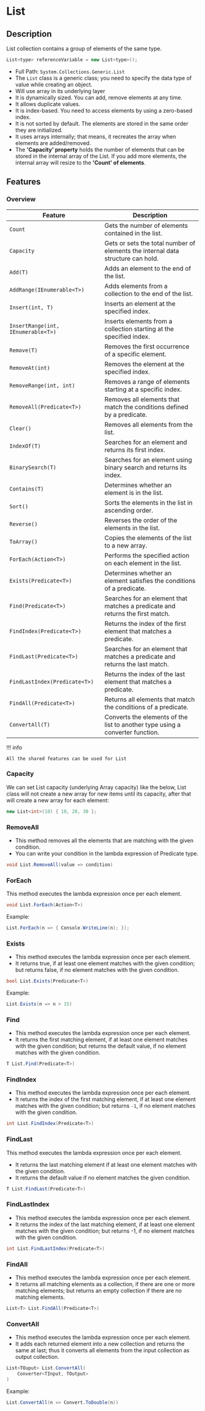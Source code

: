 # List

## Description

List collection contains a group of elements of the same type.

```csharp
List<type> referenceVariable = new List<type>();
```

- Full Path: `System.Collections.Generic.List`
- The `List` class is a generic class; you need to specify the data type of value while creating an object.
- Will use array in its underlying layer
- It is dynamically sized. You can add, remove elements at any time.
- It allows duplicate values.
- It is index-based. You need to access elements by using a zero-based index.
- It is not sorted by default. The elements are stored in the same order they are initialized.
- It uses arrays internally; that means, it recreates the array when elements are added/removed.
- The **'Capacity' property** holds the number of elements that can be stored in the internal array of the List. If you add more elements, the internal array will resize to the **'Count' of elements**.

## Features

### Overview

| **Feature**                        | **Description**                                                                 |
|------------------------------------|---------------------------------------------------------------------------------|
| `Count`                            | Gets the number of elements contained in the list.                              |
| `Capacity`                         | Gets or sets the total number of elements the internal data structure can hold. |
| `Add(T)`                           | Adds an element to the end of the list.                                         |
| `AddRange(IEnumerable<T>)`         | Adds elements from a collection to the end of the list.                         |
| `Insert(int, T)`                   | Inserts an element at the specified index.                                      |
| `InsertRange(int, IEnumerable<T>)` | Inserts elements from a collection starting at the specified index.             |
| `Remove(T)`                        | Removes the first occurrence of a specific element.                             |
| `RemoveAt(int)`                    | Removes the element at the specified index.                                     |
| `RemoveRange(int, int)`            | Removes a range of elements starting at a specific index.                       |
| `RemoveAll(Predicate<T>)`          | Removes all elements that match the conditions defined by a predicate.          |
| `Clear()`                          | Removes all elements from the list.                                             |
| `IndexOf(T)`                       | Searches for an element and returns its first index.                            |
| `BinarySearch(T)`                  | Searches for an element using binary search and returns its index.              |
| `Contains(T)`                      | Determines whether an element is in the list.                                   |
| `Sort()`                           | Sorts the elements in the list in ascending order.                              |
| `Reverse()`                        | Reverses the order of the elements in the list.                                 |
| `ToArray()`                        | Copies the elements of the list to a new array.                                 |
| `ForEach(Action<T>)`               | Performs the specified action on each element in the list.                      |
| `Exists(Predicate<T>)`             | Determines whether an element satisfies the conditions of a predicate.          |
| `Find(Predicate<T>)`               | Searches for an element that matches a predicate and returns the first match.   |
| `FindIndex(Predicate<T>)`          | Returns the index of the first element that matches a predicate.                |
| `FindLast(Predicate<T>)`           | Searches for an element that matches a predicate and returns the last match.    |
| `FindLastIndex(Predicate<T>)`      | Returns the index of the last element that matches a predicate.                 |
| `FindAll(Predicate<T>)`            | Returns all elements that match the conditions of a predicate.                  |
| `ConvertAll(T)`                    | Converts the elements of the list to another type using a converter function.   |

!!! info

    All the shared features can be used for List

### Capacity

We can set List capacity (underlying Array capacity) like the below, List class will not create a new array for new items until its capacity, after that will create a new array for each element:

```csharp
new List<int>(10) { 10, 20, 30 };
```

### RemoveAll

- This method removes all the elements that are matching with the given condition.
- You can write your condition in the lambda expression of Predicate type.

```csharp
void List.RemoveAll(value => condition)
```

### ForEach

This method executes the lambda expression once per each element.

```csharp
void List.ForEach(Action<T>)
```

Example:

```csharp
List.ForEach(n => { Console.WriteLine(n); });
```

### Exists

- This method executes the lambda expression once per each element.
- It returns true, if at least one element matches with the given condition; but returns false, if no element matches with the given condition.

```csharp
bool List.Exists(Predicate<T>)
```

Example:

```csharp
List.Exists(n => n > 15)
```

### Find

- This method executes the lambda expression once per each element.
- It returns the first matching element, if at least one element matches with the given condition; but returns the default value, if no element matches with the given condition.

```csharp
T List.Find(Predicate<T>)
```

### FindIndex

- This method executes the lambda expression once per each element.
- It returns the index of the first matching element, if at least one element matches with the given condition; but returns `-1`, if no element matches with the given condition.

```csharp
int List.FindIndex(Predicate<T>)
```

### FindLast

This method executes the lambda expression once per each element.

- It returns the last matching element if at least one element matches with the given condition.
- It returns the default value if no element matches the given condition.

```csharp
T List.FindLast(Predicate<T>)
```

### FindLastIndex

- This method executes the lambda expression once per each element.
- It returns the index of the last matching element, if at least one element matches with the given condition; but returns -1, if no element matches with the given condition.

```csharp
int List.FindLastIndex(Predicate<T>)
```

### FindAll

- This method executes the lambda expression once per each element.
- It returns all matching elements as a collection, if there are one or more matching elements; but returns an empty collection if there are no matching elements.

```csharp
List<T> List.FindAll(Predicate<T>)
```

### ConvertAll

- This method executes the lambda expression once per each element.
- It adds each returned element into a new collection and returns the same at last; thus it converts all elements from the input collection as output collection.

```csharp
List<TOuput> List.ConvertAll(
    Converter<TInput, TOutput>
)
```

Example:

```csharp
List.ConvertAll(n => Convert.ToDouble(n))
```
